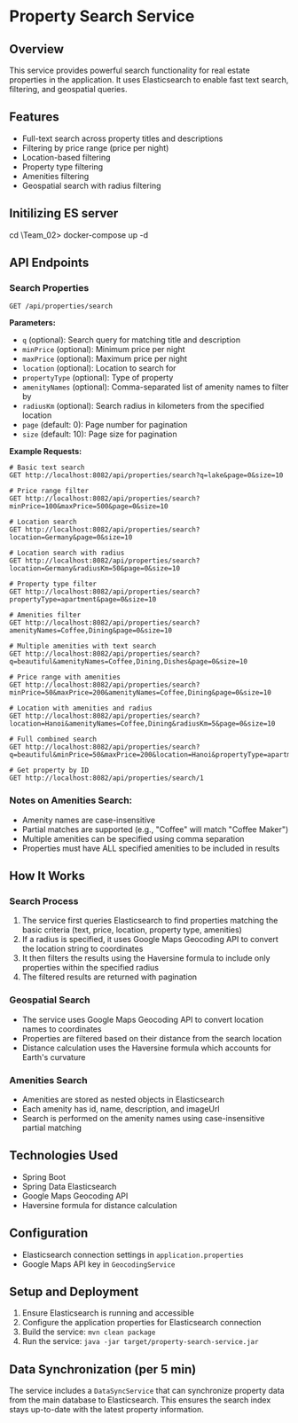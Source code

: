 # Property Search Service

## Overview
This service provides powerful search functionality for real estate properties in the application. It uses Elasticsearch to enable fast text search, filtering, and geospatial queries.

## Features
- Full-text search across property titles and descriptions
- Filtering by price range (price per night)
- Location-based filtering
- Property type filtering
- Amenities filtering
- Geospatial search with radius filtering

## Initilizing ES server
cd \Team_02> 
docker-compose up -d

## API Endpoints

### Search Properties
```
GET /api/properties/search
```

**Parameters:**
- `q` (optional): Search query for matching title and description
- `minPrice` (optional): Minimum price per night
- `maxPrice` (optional): Maximum price per night
- `location` (optional): Location to search for
- `propertyType` (optional): Type of property
- `amenityNames` (optional): Comma-separated list of amenity names to filter by
- `radiusKm` (optional): Search radius in kilometers from the specified location
- `page` (default: 0): Page number for pagination
- `size` (default: 10): Page size for pagination

**Example Requests:**
```
# Basic text search
GET http://localhost:8082/api/properties/search?q=lake&page=0&size=10

# Price range filter
GET http://localhost:8082/api/properties/search?minPrice=100&maxPrice=500&page=0&size=10

# Location search
GET http://localhost:8082/api/properties/search?location=Germany&page=0&size=10

# Location search with radius
GET http://localhost:8082/api/properties/search?location=Germany&radiusKm=50&page=0&size=10

# Property type filter
GET http://localhost:8082/api/properties/search?propertyType=apartment&page=0&size=10

# Amenities filter
GET http://localhost:8082/api/properties/search?amenityNames=Coffee,Dining&page=0&size=10

# Multiple amenities with text search
GET http://localhost:8082/api/properties/search?q=beautiful&amenityNames=Coffee,Dining,Dishes&page=0&size=10

# Price range with amenities
GET http://localhost:8082/api/properties/search?minPrice=50&maxPrice=200&amenityNames=Coffee,Dining&page=0&size=10

# Location with amenities and radius
GET http://localhost:8082/api/properties/search?location=Hanoi&amenityNames=Coffee,Dining&radiusKm=5&page=0&size=10

# Full combined search
GET http://localhost:8082/api/properties/search?q=beautiful&minPrice=50&maxPrice=200&location=Hanoi&propertyType=apartment&amenityNames=Coffee,Dining&radiusKm=5&page=0&size=10

# Get property by ID
GET http://localhost:8082/api/properties/search/1
```

### Notes on Amenities Search:
- Amenity names are case-insensitive
- Partial matches are supported (e.g., "Coffee" will match "Coffee Maker")
- Multiple amenities can be specified using comma separation
- Properties must have ALL specified amenities to be included in results

## How It Works

### Search Process
1. The service first queries Elasticsearch to find properties matching the basic criteria (text, price, location, property type, amenities)
2. If a radius is specified, it uses Google Maps Geocoding API to convert the location string to coordinates
3. It then filters the results using the Haversine formula to include only properties within the specified radius
4. The filtered results are returned with pagination

### Geospatial Search
- The service uses Google Maps Geocoding API to convert location names to coordinates
- Properties are filtered based on their distance from the search location
- Distance calculation uses the Haversine formula which accounts for Earth's curvature

### Amenities Search
- Amenities are stored as nested objects in Elasticsearch
- Each amenity has id, name, description, and imageUrl
- Search is performed on the amenity names using case-insensitive partial matching

## Technologies Used
- Spring Boot
- Spring Data Elasticsearch
- Google Maps Geocoding API
- Haversine formula for distance calculation

## Configuration
- Elasticsearch connection settings in `application.properties`
- Google Maps API key in `GeocodingService`

## Setup and Deployment
1. Ensure Elasticsearch is running and accessible
2. Configure the application properties for Elasticsearch connection
3. Build the service: `mvn clean package`
4. Run the service: `java -jar target/property-search-service.jar`

## Data Synchronization (per 5 min)
The service includes a `DataSyncService` that can synchronize property data from the main database to Elasticsearch. This ensures the search index stays up-to-date with the latest property information. 